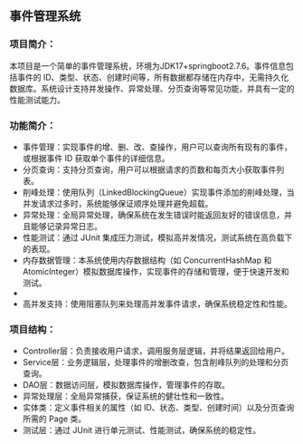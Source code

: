 ## 事件管理系统
### 项目简介：
本项目是一个简单的事件管理系统，环境为JDK17+springboot2.7.6。事件信息包括事件的 ID、类型、状态、创建时间等，所有数据都存储在内存中，无需持久化数据库。系统设计支持并发操作、异常处理、分页查询等常见功能，并具有一定的性能测试能力。

### 功能简介：
* 事件管理：实现事件的增、删、改、查操作，用户可以查询所有现有的事件，或根据事件 ID 获取单个事件的详细信息。
* 分页查询：支持分页查询，用户可以根据请求的页数和每页大小获取事件列表。
* 削峰处理：使用队列（LinkedBlockingQueue）实现事件添加的削峰处理，当并发请求过多时，系统能够保证顺序处理并避免超载。
* 异常处理：全局异常处理，确保系统在发生错误时能返回友好的错误信息，并且能够记录异常日志。
* 性能测试：通过 JUnit 集成压力测试，模拟高并发情况，测试系统在高负载下的表现。
* 内存数据管理：本系统使用内存数据结构（如 ConcurrentHashMap 和 AtomicInteger）模拟数据库操作，实现事件的存储和管理，便于快速开发和测试。
* 
* 高并发支持：使用阻塞队列来处理高并发事件请求，确保系统稳定性和性能。
### 项目结构：
* Controller层：负责接收用户请求，调用服务层逻辑，并将结果返回给用户。
* Service层：业务逻辑层，处理事件的增删改查，包含削峰队列的处理和分页查询。
* DAO层：数据访问层，模拟数据库操作，管理事件的存取。
* 异常处理层：全局异常捕获，保证系统的健壮性和一致性。
* 实体类：定义事件相关的属性（如 ID、状态、类型、创建时间）以及分页查询所需的 Page 类。
* 测试层：通过 JUnit 进行单元测试、性能测试，确保系统的稳定性。
